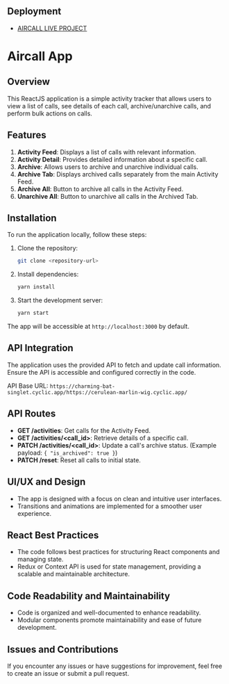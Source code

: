 
## Deployment
- [AIRCALL LIVE PROJECT](https://aircallproject.vercel.app/)

# Aircall App

## Overview

This ReactJS application is a simple activity tracker that allows users to view a list of calls, see details of each call, archive/unarchive calls, and perform bulk actions on calls.

## Features

1. **Activity Feed**: Displays a list of calls with relevant information.
2. **Activity Detail**: Provides detailed information about a specific call.
3. **Archive**: Allows users to archive and unarchive individual calls.
4. **Archive Tab**: Displays archived calls separately from the main Activity Feed.
5. **Archive All**: Button to archive all calls in the Activity Feed.
6. **Unarchive All**: Button to unarchive all calls in the Archived Tab.

## Installation

To run the application locally, follow these steps:

1. Clone the repository:

   ```bash
   git clone <repository-url>
   ```

2. Install dependencies:

   ```bash
   yarn install
   ```

3. Start the development server:

   ```bash
   yarn start
   ```

The app will be accessible at `http://localhost:3000` by default.

## API Integration

The application uses the provided API to fetch and update call information. Ensure the API is accessible and configured correctly in the code.

API Base URL: `https://charming-bat-singlet.cyclic.app/https://cerulean-marlin-wig.cyclic.app/`

## API Routes

- **GET /activities**: Get calls for the Activity Feed.
- **GET /activities/<call_id>**: Retrieve details of a specific call.
- **PATCH /activities/<call_id>**: Update a call's archive status. (Example payload: `{ "is_archived": true }`)
- **PATCH /reset**: Reset all calls to initial state.

## UI/UX and Design

- The app is designed with a focus on clean and intuitive user interfaces.
- Transitions and animations are implemented for a smoother user experience.

## React Best Practices

- The code follows best practices for structuring React components and managing state.
- Redux or Context API is used for state management, providing a scalable and maintainable architecture.

## Code Readability and Maintainability

- Code is organized and well-documented to enhance readability.
- Modular components promote maintainability and ease of future development.

## Issues and Contributions

If you encounter any issues or have suggestions for improvement, feel free to create an issue or submit a pull request.
